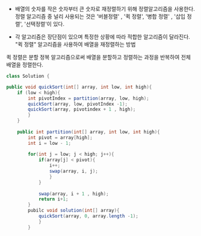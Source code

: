 * 배열의 숫자를 작은 숫자부터 큰 숫자로 재정렬하기 위해 정렬알고리즘을 사용한다. 정렬 알고리즘 중 널리 사용되는 것은 '버블정렬' , '퀵 정렬', '병합 정렬' , '삽입 정렬', '선택정렬'이 있다.

* 각 알고리즘은 장단점이 있으며 특정한 상황에 따라 적합한 알고리즘이 달라진다. "퀵 정렬" 알고리즘을 사용하여 배열을 재정렬하는 방법 

퀵 정렬은 분할 정복 알고리즘으로써 배열을 분할하고 정렬하는 과정을 반복하여 전체 배열을 정렬한다.


```java
class Solution {

public void quickSort(int[] array, int low, int high){
	if (low < high){
		int pivotIndex = partition(array, low, high);
		quickSort(array, low, pivotIndex -1);
		quickSort(array, pivotindex + 1 , high);
		}
	}
	
	public int partition(int[] array, int low, int high){
		int pivot = array[high];
		int i = low - 1;
		
		for(int j = low; j < high; j++){
			if(array[j] < pivot){
				i++;
				swap(array, i, j);
				}
			}
			
			swap(array, i + 1 , high);
			return i+1;
		}
		pubilc void solution(int[] array){
			quickSort(array, 0, array.length -1);
			}
		} 
			
```